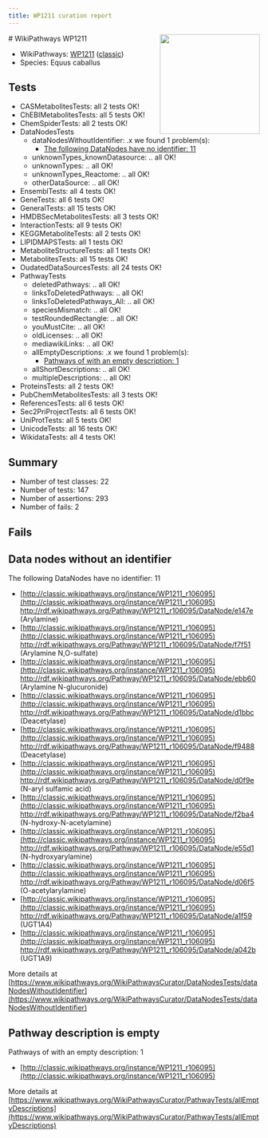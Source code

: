 ```yaml
---
title: WP1211 curation report
---
```


<img style="float: right; width: 200px" src="https://upload.wikimedia.org/wikipedia/commons/thumb/8/83/Wplogo_with_text_500.png/640px-Wplogo_with_text_500.png" />
# WikiPathways WP1211

* WikiPathways: [WP1211](https://wikipathways.org/pathways/WP1211) ([classic](https://classic.wikipathways.org/instance/WP1211))
* Species: Equus caballus
## Tests
* CASMetabolitesTests: all 2 tests OK!
* ChEBIMetabolitesTests: all 5 tests OK!
* ChemSpiderTests: all 2 tests OK!
* DataNodesTests
    * dataNodesWithoutIdentifier: .x we found 1 problem(s):
        * [The following DataNodes have no identifier: 11](#8792c491)
    * unknownTypes_knownDatasource: .. all OK!
    * unknownTypes: .. all OK!
    * unknownTypes_Reactome: .. all OK!
    * otherDataSource: .. all OK!
* EnsemblTests: all 4 tests OK!
* GeneTests: all 6 tests OK!
* GeneralTests: all 15 tests OK!
* HMDBSecMetabolitesTests: all 3 tests OK!
* InteractionTests: all 9 tests OK!
* KEGGMetaboliteTests: all 2 tests OK!
* LIPIDMAPSTests: all 1 tests OK!
* MetaboliteStructureTests: all 1 tests OK!
* MetabolitesTests: all 15 tests OK!
* OudatedDataSourcesTests: all 24 tests OK!
* PathwayTests
    * deletedPathways: .. all OK!
    * linksToDeletedPathways: .. all OK!
    * linksToDeletedPathways_All: .. all OK!
    * speciesMismatch: .. all OK!
    * testRoundedRectangle: .. all OK!
    * youMustCite: .. all OK!
    * oldLicenses: .. all OK!
    * mediawikiLinks: .. all OK!
    * allEmptyDescriptions: .x we found 1 problem(s):
        * [Pathways of with an empty description: 1](#798a4967)
    * allShortDescriptions: .. all OK!
    * multipleDescriptions: .. all OK!
* ProteinsTests: all 2 tests OK!
* PubChemMetabolitesTests: all 3 tests OK!
* ReferencesTests: all 6 tests OK!
* Sec2PriProjectTests: all 6 tests OK!
* UniProtTests: all 5 tests OK!
* UnicodeTests: all 16 tests OK!
* WikidataTests: all 4 tests OK!


## Summary

* Number of test classes: 22
* Number of tests: 147
* Number of assertions: 293
* Number of fails: 2

## Fails

<a name="8792c491" />

## Data nodes without an identifier

The following DataNodes have no identifier: 11

* [http://classic.wikipathways.org/instance/WP1211_r106095](http://classic.wikipathways.org/instance/WP1211_r106095) http://rdf.wikipathways.org/Pathway/WP1211_r106095/DataNode/e147e (Arylamine)
* [http://classic.wikipathways.org/instance/WP1211_r106095](http://classic.wikipathways.org/instance/WP1211_r106095) http://rdf.wikipathways.org/Pathway/WP1211_r106095/DataNode/f7f51 (Arylamine N,O-sulfate)
* [http://classic.wikipathways.org/instance/WP1211_r106095](http://classic.wikipathways.org/instance/WP1211_r106095) http://rdf.wikipathways.org/Pathway/WP1211_r106095/DataNode/ebb60 (Arylamine N-glucuronide)
* [http://classic.wikipathways.org/instance/WP1211_r106095](http://classic.wikipathways.org/instance/WP1211_r106095) http://rdf.wikipathways.org/Pathway/WP1211_r106095/DataNode/d1bbc (Deacetylase)
* [http://classic.wikipathways.org/instance/WP1211_r106095](http://classic.wikipathways.org/instance/WP1211_r106095) http://rdf.wikipathways.org/Pathway/WP1211_r106095/DataNode/f9488 (Deacetylase)
* [http://classic.wikipathways.org/instance/WP1211_r106095](http://classic.wikipathways.org/instance/WP1211_r106095) http://rdf.wikipathways.org/Pathway/WP1211_r106095/DataNode/d0f9e (N-aryl sulfamic acid)
* [http://classic.wikipathways.org/instance/WP1211_r106095](http://classic.wikipathways.org/instance/WP1211_r106095) http://rdf.wikipathways.org/Pathway/WP1211_r106095/DataNode/f2ba4 (N-hydroxy-N-acetylamine)
* [http://classic.wikipathways.org/instance/WP1211_r106095](http://classic.wikipathways.org/instance/WP1211_r106095) http://rdf.wikipathways.org/Pathway/WP1211_r106095/DataNode/e55d1 (N-hydroxyarylamine)
* [http://classic.wikipathways.org/instance/WP1211_r106095](http://classic.wikipathways.org/instance/WP1211_r106095) http://rdf.wikipathways.org/Pathway/WP1211_r106095/DataNode/d06f5 (O-acetylarylamine)
* [http://classic.wikipathways.org/instance/WP1211_r106095](http://classic.wikipathways.org/instance/WP1211_r106095) http://rdf.wikipathways.org/Pathway/WP1211_r106095/DataNode/a1f59 (UGT1A4)
* [http://classic.wikipathways.org/instance/WP1211_r106095](http://classic.wikipathways.org/instance/WP1211_r106095) http://rdf.wikipathways.org/Pathway/WP1211_r106095/DataNode/a042b (UGT1A9)


More details at [https://www.wikipathways.org/WikiPathwaysCurator/DataNodesTests/dataNodesWithoutIdentifier](https://www.wikipathways.org/WikiPathwaysCurator/DataNodesTests/dataNodesWithoutIdentifier)

<a name="798a4967" />

## Pathway description is empty

Pathways of with an empty description: 1

* [http://classic.wikipathways.org/instance/WP1211_r106095](http://classic.wikipathways.org/instance/WP1211_r106095)

More details at [https://www.wikipathways.org/WikiPathwaysCurator/PathwayTests/allEmptyDescriptions](https://www.wikipathways.org/WikiPathwaysCurator/PathwayTests/allEmptyDescriptions)

